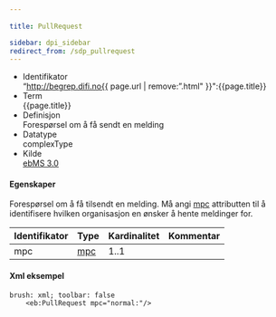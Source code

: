 ```yaml
---
 
title: PullRequest  

sidebar: dpi_sidebar
redirect_from: /sdp_pullrequest
---
```


  - Identifikator  
    “http://begrep.difi.no{{ page.url | remove:”.html"
    }}":{{page.title}}
  - Term  
    {{page.title}}
  - Definisjon  
    Forespørsel om å få sendt en melding
  - Datatype  
    complexType
  - Kilde  
    [ebMS 3.0](http://docs.oasis-open.org/ebxml-msg/ebms/v3.0/core/ebms-header-3_0-200704.xsd)

#### Egenskaper

Forespørsel om å få tilsendt en melding. Må angi
[mpc](../UserMessage/mpc.md) attributten til å identifisere hvilken
organisasjon en ønsker å hente meldinger for.

| Identifikator | Type | Kardinalitet | Kommentar |
| --- | --- | ---| --- |
| mpc | [mpc](../UserMessage/mpc.md) | 1..1 | |

#### Xml eksempel

``` 
brush: xml; toolbar: false
    <eb:PullRequest mpc="normal:"/>
```
